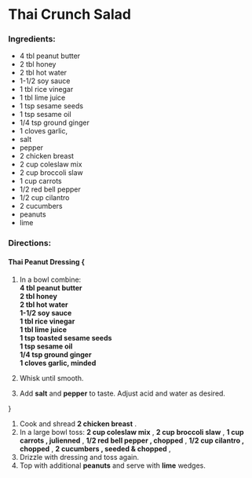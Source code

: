 # Thai Crunch Salad 

### Ingredients: 
* 4 tbl peanut butter
* 2 tbl honey
* 2 tbl hot water
*  1-1/2 soy sauce
* 1 tbl rice vinegar
* 1 tbl lime juice
* 1 tsp sesame seeds
* 1 tsp sesame oil
* 1/4 tsp ground ginger
* 1 cloves garlic,
*  salt
*  pepper
* 2 chicken breast
* 2 cup coleslaw mix
* 2 cup broccoli slaw
* 1 cup carrots
* 1/2 red bell pepper
* 1/2 cup cilantro
* 2 cucumbers
*  peanuts
*  lime

### Directions: 

#### Thai Peanut Dressing {
1. In a bowl combine:  
**4 tbl peanut butter**   
**2 tbl honey**   
**2 tbl hot water**   
**1-1/2 soy sauce**   
**1 tbl rice vinegar**   
**1 tbl lime juice**   
**1 tsp toasted sesame seeds**   
**1 tsp sesame oil**   
**1/4 tsp ground ginger**   
**1 cloves garlic, minded**   


2. Whisk until smooth. 
3. Add **salt** and **pepper** to taste. Adjust acid and water as desired. 

}

1. Cook and shread **2 chicken breast** . 
2. In a large bowl toss: **2 cup coleslaw mix** , **2 cup broccoli slaw** , **1 cup carrots , julienned** , **1/2 red bell pepper , chopped** , **1/2 cup cilantro , chopped** , **2 cucumbers , seeded & chopped** , 
3. Drizzle with dressing and toss again. 
4. Top with additional **peanuts** and serve with **lime** wedges. 

